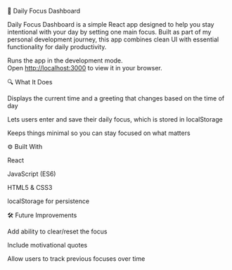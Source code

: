 🧠 Daily Focus Dashboard

Daily Focus Dashboard is a simple React app designed to help you stay intentional with your day by setting one main focus. Built as part of my personal development journey, this app combines clean UI with essential functionality for daily productivity.

Runs the app in the development mode.\
Open [http://localhost:3000](http://localhost:3000) to view it in your browser.

🔍 What It Does

Displays the current time and a greeting that changes based on the time of day

Lets users enter and save their daily focus, which is stored in localStorage

Keeps things minimal so you can stay focused on what matters

⚙️ Built With

React

JavaScript (ES6)

HTML5 & CSS3

localStorage for persistence

🛠️ Future Improvements

Add ability to clear/reset the focus

Include motivational quotes

Allow users to track previous focuses over time
